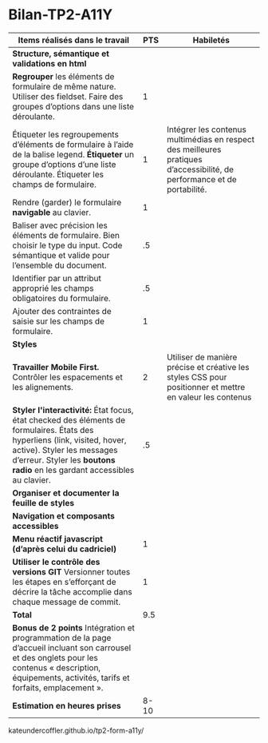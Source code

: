 # Bilan-TP2-A11Y

| **Items réalisés dans le travail** | **PTS** | **Habiletés** |
-------------------------------------|---------|---------------|
| **Structure, sémantique et validations en html** |
|**Regrouper** les éléments de formulaire de même nature. Utiliser des fieldset. Faire des groupes d’options dans une liste déroulante.|1|
|Étiqueter les regroupements d’éléments de formulaire à l’aide de la balise legend. **Étiqueter** un groupe d’options d’une liste déroulante. Étiqueter les champs de formulaire.|1|Intégrer les contenus multimédias en respect des meilleures pratiques d’accessibilité, de performance et de portabilité.
|Rendre (garder) le formulaire **navigable** au clavier.|1
|Baliser avec précision les éléments de formulaire. Bien choisir le type du input. Code sémantique et valide pour l’ensemble du document.|.5
|Identifier par un attribut approprié les champs obligatoires du formulaire.|.5
|Ajouter des contraintes de saisie sur les champs de formulaire.|1
|**Styles**
|**Travailler Mobile First.** Contrôler les espacements et les alignements.|2|Utiliser de manière précise et créative les styles CSS pour positionner et mettre en valeur les contenus
|**Styler l'interactivité:** État focus, état checked des éléments de formulaires. États des hyperliens (link, visited, hover, active). Styler les messages d’erreur. Styler les **boutons radio** en les gardant accessibles au clavier.|.5
|**Organiser et documenter la feuille de styles**|
|**Navigation et composants accessibles**
|**Menu réactif javascript (d’après celui du cadriciel)**|1
|**Utiliser le contrôle des versions GIT** Versionner toutes les étapes en s’efforçant de décrire la tâche accomplie dans chaque message de commit.|1
|**Total**|9.5
|**Bonus de 2 points** Intégration et programmation de la page d’accueil incluant son carrousel et des onglets pour les contenus « description, équipements, activités, tarifs et forfaits, emplacement ».
|**Estimation en heures prises**|8-10

kateundercoffler.github.io/tp2-form-a11y/

